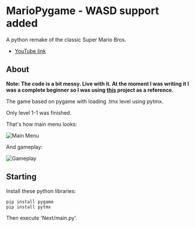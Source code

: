 # MarioPygame - WASD support added

A python remake of the classic Super Mario Bros.

* [YouTube link](https://www.youtube.com/watch?v=WCkBDyX0qNI)

## About
**Note: The code is a bit messy. Live with it.
At the moment I was writing it I was a complete beginner so I was using 
[this](https://github.com/jakowskidev/uMario_Jakowski) project as a reference.**

The game based on pygame with loading .tmx level using pytmx.

Only level 1-1 was finished. 

That's how main menu looks:

![Main Menu](https://github.com/Winter091/MarioPygame/blob/master/Mario.png)


And gameplay:

![Gameplay](https://github.com/Winter091/MarioPygame/blob/master/Mario_gameplay.png)

## Starting
Install these python libraries:
```
pip install pygame
pip install pytmx
```

 Then execute 'Next/main.py'. 

